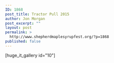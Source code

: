 ```yaml
---
ID: 1868
post_title: Tractor Pull 2015
author: Jon Morgan
post_excerpt: ""
layout: post
permalink: >
  http://www.shepherdmaplesyrupfest.org/?p=1868
published: false
---
```

[huge_it_gallery id="10"]